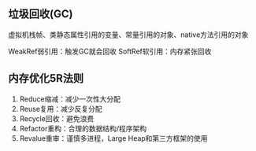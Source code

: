 ## 垃圾回收(GC)
虚拟机栈帧、类静态属性引用的变量、常量引用的对象、native方法引用的对象

WeakRef弱引用：触发GC就会回收
SoftRef软引用：内存紧张回收


## 内存优化5R法则
1. Reduce缩减：减少一次性大分配
2. Reuse复用：减少反复分配
3. Recycle回收：避免浪费
4. Refactor重构：合理的数据结构/程序架构
5. Revalue重审：谨慎多进程，Large Heap和第三方框架的使用